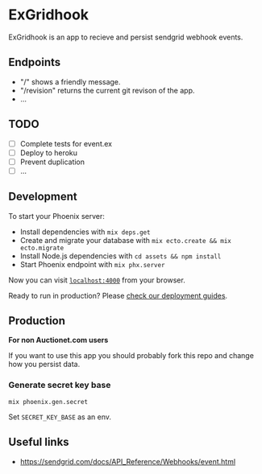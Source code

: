 # ExGridhook

ExGridhook is an app to recieve and persist sendgrid webhook events.

## Endpoints

* "/" shows a friendly message.
* "/revision" returns the current git revison of the app.
* …

## TODO

* [ ] Complete tests for event.ex
* [ ] Deploy to heroku
* [ ] Prevent duplication
* [ ] …

## Development

To start your Phoenix server:

  * Install dependencies with `mix deps.get`
  * Create and migrate your database with `mix ecto.create && mix ecto.migrate`
  * Install Node.js dependencies with `cd assets && npm install`
  * Start Phoenix endpoint with `mix phx.server`

Now you can visit [`localhost:4000`](http://localhost:4000) from your browser.

Ready to run in production? Please [check our deployment guides](http://www.phoenixframework.org/docs/deployment).

## Production

**For non Auctionet.com users**

If you want to use this app you should probably fork this repo and change how you persist data.

### Generate secret key base

    mix phoenix.gen.secret

Set `SECRET_KEY_BASE` as an env.

## Useful links

* https://sendgrid.com/docs/API_Reference/Webhooks/event.html
